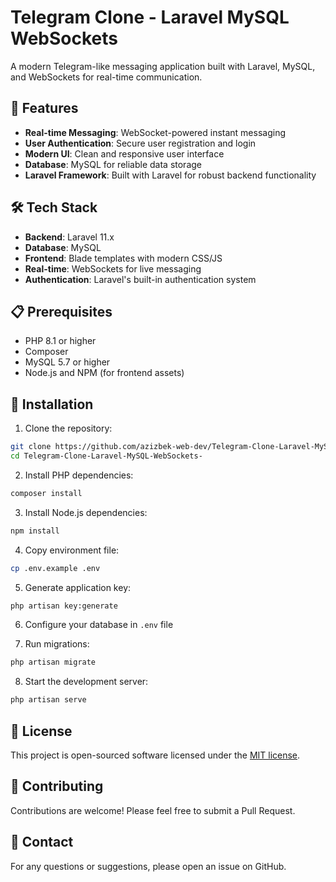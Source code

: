# Telegram Clone - Laravel MySQL WebSockets

A modern Telegram-like messaging application built with Laravel, MySQL, and WebSockets for real-time communication.

## 🚀 Features

- **Real-time Messaging**: WebSocket-powered instant messaging
- **User Authentication**: Secure user registration and login
- **Modern UI**: Clean and responsive user interface
- **Database**: MySQL for reliable data storage
- **Laravel Framework**: Built with Laravel for robust backend functionality

## 🛠️ Tech Stack

- **Backend**: Laravel 11.x
- **Database**: MySQL
- **Frontend**: Blade templates with modern CSS/JS
- **Real-time**: WebSockets for live messaging
- **Authentication**: Laravel's built-in authentication system

## 📋 Prerequisites

- PHP 8.1 or higher
- Composer
- MySQL 5.7 or higher
- Node.js and NPM (for frontend assets)

## 🚀 Installation

1. Clone the repository:
```bash
git clone https://github.com/azizbek-web-dev/Telegram-Clone-Laravel-MySQL-WebSockets-.git
cd Telegram-Clone-Laravel-MySQL-WebSockets-
```

2. Install PHP dependencies:
```bash
composer install
```

3. Install Node.js dependencies:
```bash
npm install
```

4. Copy environment file:
```bash
cp .env.example .env
```

5. Generate application key:
```bash
php artisan key:generate
```

6. Configure your database in `.env` file

7. Run migrations:
```bash
php artisan migrate
```

8. Start the development server:
```bash
php artisan serve
```

## 📝 License

This project is open-sourced software licensed under the [MIT license](https://opensource.org/licenses/MIT).

## 🤝 Contributing

Contributions are welcome! Please feel free to submit a Pull Request.

## 📧 Contact

For any questions or suggestions, please open an issue on GitHub.